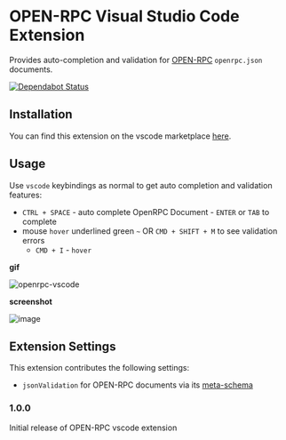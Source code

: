# OPEN-RPC Visual Studio Code Extension

Provides auto-completion and validation for [OPEN-RPC](https://github.com/open-rpc/spec) `openrpc.json` documents.

[![Dependabot Status](https://api.dependabot.com/badges/status?host=github&repo=open-rpc/editor-extensions-vscode
)](https://dependabot.com)

## Installation

You can find this extension on the vscode marketplace [here](https://marketplace.visualstudio.com/items?itemName=OPEN-RPC.OPEN-RPC).


## Usage

Use `vscode` keybindings as normal to get auto completion and validation features:

- `CTRL + SPACE` - auto complete OpenRPC Document - `ENTER` or `TAB` to complete
- mouse `hover` underlined green `~` OR `CMD + SHIFT + M` to see validation errors
  - `CMD + I` - `hover`

**gif**

![openrpc-vscode](https://user-images.githubusercontent.com/364566/54830472-c5819800-4c75-11e9-8490-49656eb0dd66.gif)

**screenshot**

![image](https://user-images.githubusercontent.com/364566/54831313-59a02f00-4c77-11e9-84bf-eb486f5aa1db.png)

## Extension Settings

This extension contributes the following settings:

* `jsonValidation` for OPEN-RPC documents via its [meta-schema](https://github.com/open-rpc/meta-schema)

### 1.0.0

Initial release of OPEN-RPC vscode extension



